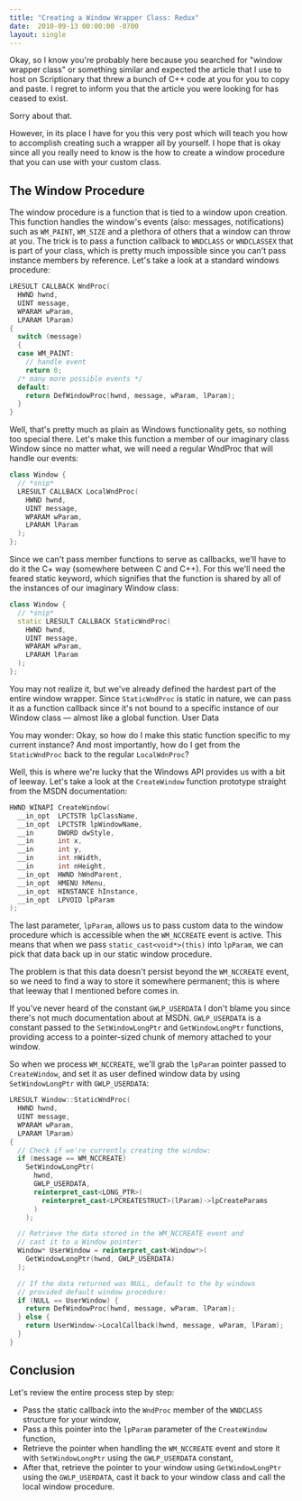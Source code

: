```yaml
---
title: "Creating a Window Wrapper Class: Redux"
date:  2010-09-13 00:00:00 -0700
layout: single
---
```


Okay, so I know you're probably here because you searched for "window wrapper class" or something similar and expected the article that I use to host on Scriptionary that threw a bunch of C++ code at you for you to copy and paste. I regret to inform you that the article you were looking for has ceased to exist.

Sorry about that.

However, in its place I have for you this very post which will teach you how to accomplish creating such a wrapper all by yourself. I hope that is okay since all you really need to know is the how to create a window procedure that you can use with your custom class.

<!--more-->

## The Window Procedure

The window procedure is a function that is tied to a window upon creation. This function handles the window's events (also: messages, notifications) such as `WM_PAINT`, `WM_SIZE` and a plethora of others that a window can throw at you. The trick is to pass a function callback to `WNDCLASS` or `WNDCLASSEX` that is part of your class, which is pretty much impossible since you can't pass instance members by reference. Let's take a look at a standard windows procedure:

```c++
LRESULT CALLBACK WndProc(
  HWND hwnd,
  UINT message,
  WPARAM wParam,
  LPARAM lParam)
{
  switch (message)
  {
  case WM_PAINT:
    // handle event
    return 0;
  /* many more possible events */
  default:
    return DefWindowProc(hwnd, message, wParam, lParam);
  }
}
```

Well, that's pretty much as plain as Windows functionality gets, so nothing too special there. Let's make this function a member of our imaginary class Window since no matter what, we will need a regular WndProc that will handle our events:

```c++
class Window {
  // *snip*
  LRESULT CALLBACK LocalWndProc(
    HWND hwnd,
    UINT message,
    WPARAM wParam,
    LPARAM lParam
  );
};
```

Since we can't pass member functions to serve as callbacks, we'll have to do it the C+ way (somewhere between C and C++). For this we'll need the feared static keyword, which signifies that the function is shared by all of the instances of our imaginary Window class:

```c++
class Window {
  // *snip*
  static LRESULT CALLBACK StaticWndProc(
    HWND hwnd,
    UINT message,
    WPARAM wParam,
    LPARAM lParam
  );
};
```

You may not realize it, but we've already defined the hardest part of the entire window wrapper. Since `StaticWndProc` is static in nature, we can pass it as a function callback since it's not bound to a specific instance of our Window class — almost like a global function.
User Data

You may wonder: Okay, so how do I make this static function specific to my current instance? And most importantly, how do I get from the `StaticWndProc` back to the regular `LocalWdnProc`?

Well, this is where we're lucky that the Windows API provides us with a bit of leeway. Let's take a look at the `CreateWindow` function prototype straight from the MSDN documentation:

```c++
HWND WINAPI CreateWindow(
  __in_opt  LPCTSTR lpClassName,
  __in_opt  LPCTSTR lpWindowName,
  __in      DWORD dwStyle,
  __in      int x,
  __in      int y,
  __in      int nWidth,
  __in      int nHeight,
  __in_opt  HWND hWndParent,
  __in_opt  HMENU hMenu,
  __in_opt  HINSTANCE hInstance,
  __in_opt  LPVOID lpParam
);
```

The last parameter, `lpParam`, allows us to pass custom data to the window procedure which is accessible when the `WM_NCCREATE` event is active. This means that when we pass `static_cast<void*>(this)` into `lpParam`, we can pick that data back up in our static window procedure.

The problem is that this data doesn't persist beyond the `WM_NCCREATE` event, so we need to find a way to store it somewhere permanent; this is where that leeway that I mentioned before comes in.

If you've never heard of the constant `GWLP_USERDATA` I don't blame you since there's not much documentation about at MSDN. `GWLP_USERDATA` is a constant passed to the `SetWindowLongPtr` and `GetWindowLongPtr` functions, providing access to a pointer-sized chunk of memory attached to your window.

So when we process `WM_NCCREATE`, we'll grab the `lpParam` pointer passed to `CreateWindow`, and set it as user defined window data by using `SetWindowLongPtr` with `GWLP_USERDATA`:

```c++
LRESULT Window::StaticWndProc(
  HWND hwnd,
  UINT message,
  WPARAM wParam,
  LPARAM lParam)
{
  // Check if we're currently creating the window:
  if (message == WM_NCCREATE)
    SetWindowLongPtr(
      hwnd,
      GWLP_USERDATA,
      reinterpret_cast<LONG_PTR>(
        reinterpret_cast<LPCREATESTRUCT>(lParam)->lpCreateParams
      )
    );

  // Retrieve the data stored in the WM_NCCREATE event and
  // cast it to a Window pointer:
  Window* UserWindow = reinterpret_cast<Window*>(
    GetWindowLongPtr(hwnd, GWLP_USERDATA)
  );

  // If the data returned was NULL, default to the by windows
  // provided default window procedure:
  if (NULL == UserWindow) {
    return DefWindowProc(hwnd, message, wParam, lParam);
  } else {
    return UserWindow->LocalCallback(hwnd, message, wParam, lParam);
  }
}
```

## Conclusion

Let's review the entire process step by step:

* Pass the static callback into the `WndProc` member of the `WNDCLASS` structure for your window,
* Pass a this pointer into the `lpParam` parameter of the `CreateWindow` function,
* Retrieve the pointer when handling the `WM_NCCREATE` event and store it with `SetWindowLongPtr` using the `GWLP_USERDATA` constant,
* After that, retrieve the pointer to your window using `GetWindowLongPtr` using the `GWLP_USERDATA`, cast it back to your window class and call the local window procedure.

